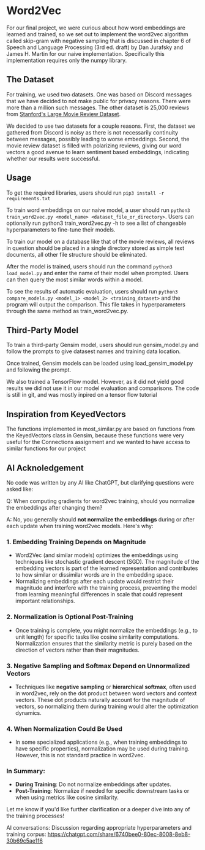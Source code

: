 # Word2Vec
For our final project, we were curious about how word embeddings are learned and trained, so we set out to implement the word2vec algorithm called skip-gram with negative sampling that is discussed in chapter 6 of Speech and Language Processing (3rd ed. draft) by Dan Jurafsky and James H. Martin for our naive implementation. Specifically this implementation requires only the numpy library.
## The Dataset
For training, we used two datasets. One was based on Discord messages that we have decided to not make public for privacy reasons. There were more than a million such messages. The other dataset is 25,000 reviews from [Stanford's Large Movie Review Dataset](http://www.aclweb.org/anthology/P11-1015).

We decided to use two datasets for a couple reasons. First, the dataset we gathered from Discord is noisy as there is not necessarily continuity between messages, possibly leading to worse embeddings. Second, the movie review dataset is filled with polarizing reviews, giving our word vectors a good avenue to learn sentiment based embeddings, indicating whether our results were successful.
## Usage
To get the required libraries, users should run `pip3 install -r requirements.txt`

To train word embeddings on our naive model, a user should run `python3 train_word2vec.py <model_name> <dataset_file_or_directory>`. Users can optionally run python3 train_word2vec.py -h to see a list of changeable hyperparameters to fine-tune their models.

To train our model on a database like that of the movie reviews, all reviews in question should be placed in a single directory stored as simple text documents, all other file structure should be eliminated.

After the model is trained, users should run the command `python3 load_model.py` and enter the name of their model when prompted. Users can then query the most similar words within a model.

To see the results of automatic evaluation, users should run `python3 compare_models.py <model_1> <model_2> <training_dataset>` and the program will output the comparison. This file takes in hyperparameters through the same method as train_word2vec.py.
## Third-Party Model
To train a third-party Gensim model, users should run gensim_model.py and follow the prompts to give datasest names and training data location.

Once trained, Gensim models can be loaded using load_gensim_model.py and following the prompt.

We also trained a TensorFlow model. However, as it did not yield good results we did not use it in our model evaluation and comparisons. The code is still in git, and was mostly inpired on a tensor flow tutorial

## Inspiration from KeyedVectors
The functions implemented in most_similar.py are based on functions from the KeyedVectors class in Gensim, because these functions were very useful for the Connections assignment and we wanted to have access to similar functions for our project

## AI Acknoledgement
No code was written by any AI like ChatGPT, but clarifying questions were asked like:

Q: When computing gradients for word2vec training, should you normalize the embeddings after changing them?

A: No, you generally should **not normalize the embeddings** during or after each update when training word2vec models. Here's why:

### 1. **Embedding Training Depends on Magnitude**
   - Word2Vec (and similar models) optimizes the embeddings using techniques like stochastic gradient descent (SGD). The magnitude of the embedding vectors is part of the learned representation and contributes to how similar or dissimilar words are in the embedding space.
   - Normalizing embeddings after each update would restrict their magnitude and interfere with the training process, preventing the model from learning meaningful differences in scale that could represent important relationships.

### 2. **Normalization is Optional Post-Training**
   - Once training is complete, you might normalize the embeddings (e.g., to unit length) for specific tasks like cosine similarity computations. Normalization ensures that the similarity metric is purely based on the direction of vectors rather than their magnitudes.

### 3. **Negative Sampling and Softmax Depend on Unnormalized Vectors**
   - Techniques like **negative sampling** or **hierarchical softmax**, often used in word2vec, rely on the dot product between word vectors and context vectors. These dot products naturally account for the magnitude of vectors, so normalizing them during training would alter the optimization dynamics.

### 4. **When Normalization Could Be Used**
   - In some specialized applications (e.g., when training embeddings to have specific properties), normalization may be used during training. However, this is not standard practice in word2vec.

### In Summary:
- **During Training**: Do not normalize embeddings after updates.
- **Post-Training**: Normalize if needed for specific downstream tasks or when using metrics like cosine similarity.

Let me know if you'd like further clarification or a deeper dive into any of the training processes!

AI conversations:
Discussion regarding appropriate hyperparameters and training corpus: https://chatgpt.com/share/6740bee0-80ec-8008-8eb8-30b69c5ae1f6
